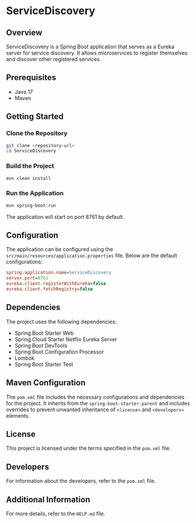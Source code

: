 # ServiceDiscovery

## Overview
ServiceDiscovery is a Spring Boot application that serves as a Eureka server for service discovery. It allows microservices to register themselves and discover other registered services.

## Prerequisites
- Java 17
- Maven

## Getting Started

### Clone the Repository
```sh
git clone <repository-url>
cd ServiceDiscovery
```

### Build the Project
```sh
mvn clean install
```

### Run the Application
```sh
mvn spring-boot:run
```

The application will start on port 8761 by default.

## Configuration
The application can be configured using the `src/main/resources/application.properties` file. Below are the default configurations:

```ini
spring.application.name=ServiceDiscovery
server.port=8761
eureka.client.registerWithEureka=false
eureka.client.fetchRegistry=false
```

## Dependencies
The project uses the following dependencies:
- Spring Boot Starter Web
- Spring Cloud Starter Netflix Eureka Server
- Spring Boot DevTools
- Spring Boot Configuration Processor
- Lombok
- Spring Boot Starter Test

## Maven Configuration
The `pom.xml` file includes the necessary configurations and dependencies for the project. It inherits from the `spring-boot-starter-parent` and includes overrides to prevent unwanted inheritance of `<license>` and `<developers>` elements.

## License
This project is licensed under the terms specified in the `pom.xml` file.

## Developers
For information about the developers, refer to the `pom.xml` file.

## Additional Information
For more details, refer to the `HELP.md` file.